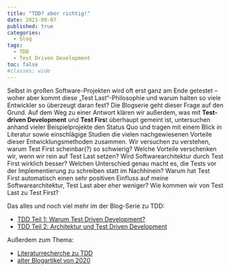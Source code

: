 ```yaml
---
title: "TDD? aber richtig!"
date: 2021-09-07
published: true
categories:
  - blog
tags:
  - TDD
  - Test Driven Development
toc: false
#classes: wide
---
```


Selbst in großen Software-Projekten wird oft erst ganz am Ende getestet – woher aber kommt diese „Test Last“-Philosophie und warum halten so viele Entwickler so überzeugt daran fest?
Die Blogserie geht dieser Frage auf den Grund. Auf dem Weg zu einer Antwort klären wir außerdem, was mit **Test-driven Development** und **Test Firs**t überhaupt gemeint ist, untersuchen anhand vieler Beispielprojekte den Status Quo und tragen mit einem Blick in Literatur sowie einschlägige Studien die vielen nachgewiesenen Vorteile dieser Entwicklungsmethoden zusammen. Wir versuchen zu verstehen, warum Test First scheinbar(?) so schwierig? Welche Vorteile verschenken wir, wenn wir rein auf Test Last setzen? Wird Softwarearchitektur durch Test First wirklich besser? Welchen Unterschied genau macht es, die Tests vor der Implementierung zu schreiben statt im Nachhinein? Warum hat Test First automatisch einen sehr positiven Einfluss auf meine Softwarearchitektur, Test Last aber eher weniger? Wie kommen wir von Test Last zu Test First?

Das alles und noch viel mehr im der Blog-Serie zu TDD:

- [TDD Teil 1: Warum Test Driven Development?](../TDD-TestFirst-Teil1-Warum)
- [TDD Teil 2: Architektur und Test Driven Development](../TDD-TestFirst-Teil2-Architektur)

Außerdem zum Thema:

- [Literaturrecherche zu TDD](../Literaturrecherche-TDD)
- [alter Blogartikel von 2020](../TDD-aber-richtig_old)
